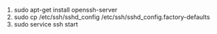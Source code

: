 
 1. sudo apt-get install openssh-server 
 2. sudo cp /etc/ssh/sshd_config /etc/ssh/sshd_config.factory-defaults
 3. sudo service ssh start
 
